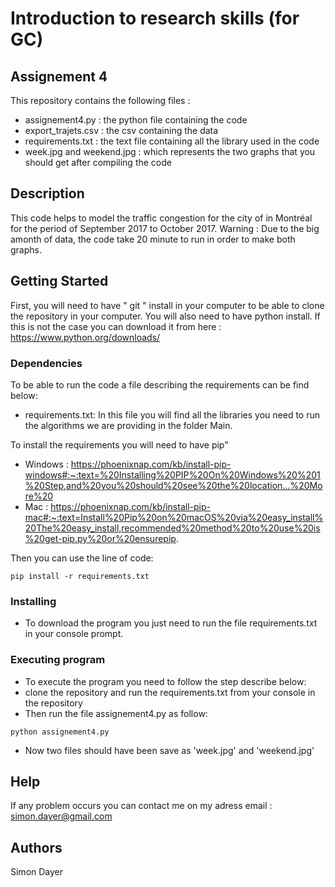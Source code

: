 # Introduction to research skills (for GC)
## Assignement 4 

This repository contains the following files :
* assignement4.py : the python file containing the code 
* export_trajets.csv : the csv containing the data 
* requirements.txt : the text file containing all the library used in the code
* week.jpg and weekend.jpg : which represents the two graphs that you should get after compiling the code


## Description

This code helps to model the traffic congestion for the city of in Montréal for the period of September 2017 to October 2017.
Warning : Due to the big amonth of data, the code take 20 minute to run in order to make both graphs.

## Getting Started

First, you will need to have " git " install in your computer to be able to clone the repository in your computer. You will also need to have python install. If this is not the case you can download it from here : https://www.python.org/downloads/ 

### Dependencies 

To be able to run the code a file describing the requirements can be find below:

* requirements.txt: In this file you will find all the libraries you need to run the algorithms we are providing in the folder Main.

To install the requirements you will need to have pip" 

* Windows : https://phoenixnap.com/kb/install-pip-windows#:~:text=%20Installing%20PIP%20On%20Windows%20%201%20Step,and%20you%20should%20see%20the%20location...%20More%20
* Mac : https://phoenixnap.com/kb/install-pip-mac#:~:text=Install%20Pip%20on%20macOS%20via%20easy_install%20The%20easy_install,recommended%20method%20to%20use%20is%20get-pip.py%20or%20ensurepip.

Then you can use the line of code:

```
pip install -r requirements.txt
```

### Installing

* To download the program you just need to run the file requirements.txt in your console prompt.

### Executing program

* To execute the program you need to follow the step describe below:
* clone the repository and run the requirements.txt from your console in the repository
* Then run the file assignement4.py as follow:
```
python assignement4.py
```
* Now two files should have been save as 'week.jpg' and 'weekend.jpg'

## Help

If any problem occurs you can contact me on my adress email : simon.dayer@gmail.com

## Authors

Simon Dayer
